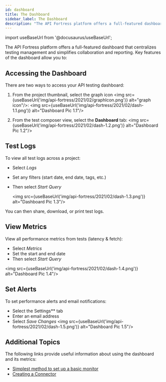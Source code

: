 ```yaml
---
id: dashboard
title: The Dashboard
sidebar_label: The Dashboard
description: "The API Fortress platform offers a full-featured dashboard that centralizes testing management and simplifies collaboration and reporting. Key features of the dashboard allow you to: View all test logs across teams Share, download, or print test logs View all performance metrics from tests (latency & fetch) Set performance alerts Filter logs and alerts by time, endpoint."
---
```


import useBaseUrl from '@docusaurus/useBaseUrl';


The API Fortress platform offers a full-featured dashboard that centralizes testing management and simplifies collaboration and reporting. Key features of the dashboard allow you to:

## Accessing the Dashboard

There are two ways to access your API testing dashboard:

1. From the project thumbnail, select the graph icon <img src={useBaseUrl('img/api-fortress/2021/02/graphIcon.png')} alt="graph icon"/>:
   <img src={useBaseUrl('img/api-fortress/2021/02/dash-1.1.png')} alt="Dashboard Pic 1.1"/>

1. From the test composer view, select the **Dashboard** tab:
   <img src={useBaseUrl('img/api-fortress/2021/02/dash-1.2.png')} alt="Dashboard Pic 1.2"/>

## Test Logs

To view all test logs across a project:

* Select _Logs_
* Set any filters (start date, end date, tags, etc.)
* Then select _Start Query_
  
  <img src={useBaseUrl('img/api-fortress/2021/02/dash-1.3.png')} alt="Dashboard Pic 1.3"/>

You can then share, download, or print test logs.

## View Metrics

View all performance metrics from tests (latency & fetch):

* Select _Metrics_ 
* Set the start and end date
* Then select _Start Query_

<img src={useBaseUrl('img/api-fortress/2021/02/dash-1.4.png')} alt="Dashboard Pic 1.4"/>

## Set Alerts

To set performance alerts and email notifications:

* Select the Settings** tab
* Enter an email address
* Select _Save Changes_
<img src={useBaseUrl('img/api-fortress/2021/02/dash-1.5.png')} alt="Dashboard Pic 1.5"/>

## Additional Topics

The following links provide useful information about using the dashboard and its metrics:

- [Simplest method to set up a basic monitor](/api-testing/mark2/quick-start/easy-monitoring)
- [Creating a Connector](/api-testing/mark2/integrations/add-new-connector)